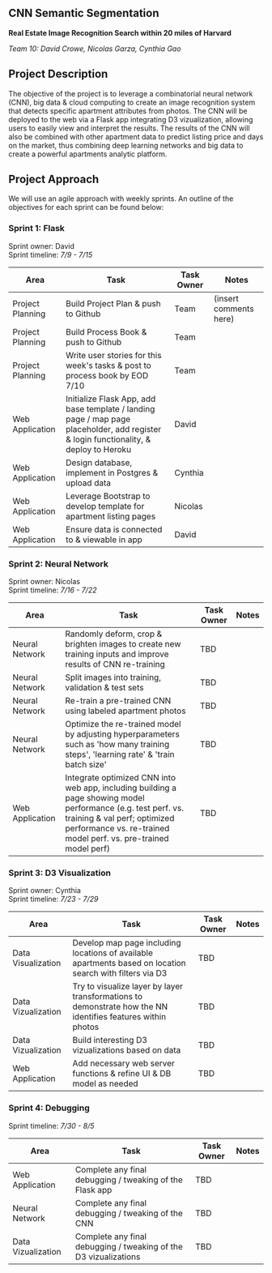 ## CNN Semantic Segmentation
**Real Estate Image Recognition Search within 20 miles of Harvard**  

*Team 10: David Crowe, Nicolas Garza, Cynthia Gao*

## Project Description
The objective of the project is to leverage a combinatorial neural network (CNN), big data & cloud computing to create an image recognition system that detects specific apartment attributes from photos. The CNN will be deployed to the web via a Flask app integrating D3 vizualization, allowing users to easily view and interpret the results. The results of the CNN will also be combined with other apartment data to predict listing price and days on the market, thus combining deep learning networks and big data to create a powerful apartments analytic platform.  



## Project Approach
We will use an agile approach with weekly sprints. An outline of the objectives for each sprint can be found below:

### Sprint 1: Flask
Sprint owner: David  
Sprint timeline: *7/9 - 7/15*

| Area | Task | Task Owner | Notes |
| ---- | ---- | ---------- | ----- |
| Project Planning | Build Project Plan & push to Github | Team | (insert comments here) |
| Project Planning | Build Process Book & push to Github | Team |  |
| Project Planning | Write user stories for this week's tasks & post to process book by EOD 7/10 | Team |  |
| Web Application | Initialize Flask App, add base template / landing page / map page placeholder, add register & login functionality, & deploy to Heroku | David |  |
| Web Application | Design database, implement in Postgres & upload data | Cynthia | |
| Web Application | Leverage Bootstrap to develop template for apartment listing pages | Nicolas |  |
| Web Application | Ensure data is connected to & viewable in app  | David |  |



### Sprint 2: Neural Network 
Sprint owner: Nicolas  
Sprint timeline: *7/16 - 7/22*

| Area | Task | Task Owner | Notes |
| ---- | ---- | ---------- | ----- |
| Neural Network | Randomly deform, crop & brighten images to create new training inputs and improve results of CNN re-training | TBD | |
| Neural Network | Split images into training, validation & test sets | TBD | |
| Neural Network | Re-train a pre-trained CNN using labeled apartment photos | TBD | |
| Neural Network | Optimize the re-trained model by adjusting hyperparameters such as 'how many training steps', 'learning rate' & 'train batch size' | TBD | |
| Web Application | Integrate optimized CNN into web app, including building a page showing model performance (e.g. test perf. vs. training & val perf; optimized performance vs. re-trained model perf. vs. pre-trained model perf) | TBD | |



### Sprint 3: D3 Visualization 
Sprint owner: Cynthia  
Sprint timeline: *7/23 - 7/29*

| Area | Task | Task Owner | Notes |
| ---- | ---- | ---------- | ----- |
| Data Visualization | Develop map page including locations of available apartments based on location search with filters via D3 | TBD |  |
| Data Vizualization | Try to visualize layer by layer transformations to demonstrate how the NN identifies features within photos | TBD | |
| Data Vizualization | Build interesting D3 vizualizations based on data | TBD | |
| Web Application | Add necessary web server functions & refine UI & DB model as needed | TBD | |



### Sprint 4: Debugging 
Sprint timeline: *7/30 - 8/5*

| Area | Task | Task Owner | Notes |
| ---- | ---- | ---------- | ----- |
| Web Application | Complete any final debugging / tweaking of the Flask app | TBD | |
| Neural Network | Complete any final debugging / tweaking of the CNN | TBD | |
| Data Vizualization | Complete any final debugging / tweaking of the D3 vizualizations | TBD | |



